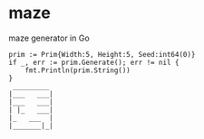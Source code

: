 # maze
maze generator in Go

```
prim := Prim{Width:5, Height:5, Seed:int64(0)}
if _, err := prim.Generate(); err != nil {
	fmt.Println(prim.String())
}
 _________
|___   ___|
|___   ___|
| |_   ___|
|_   ___  |
|_______|_|
```